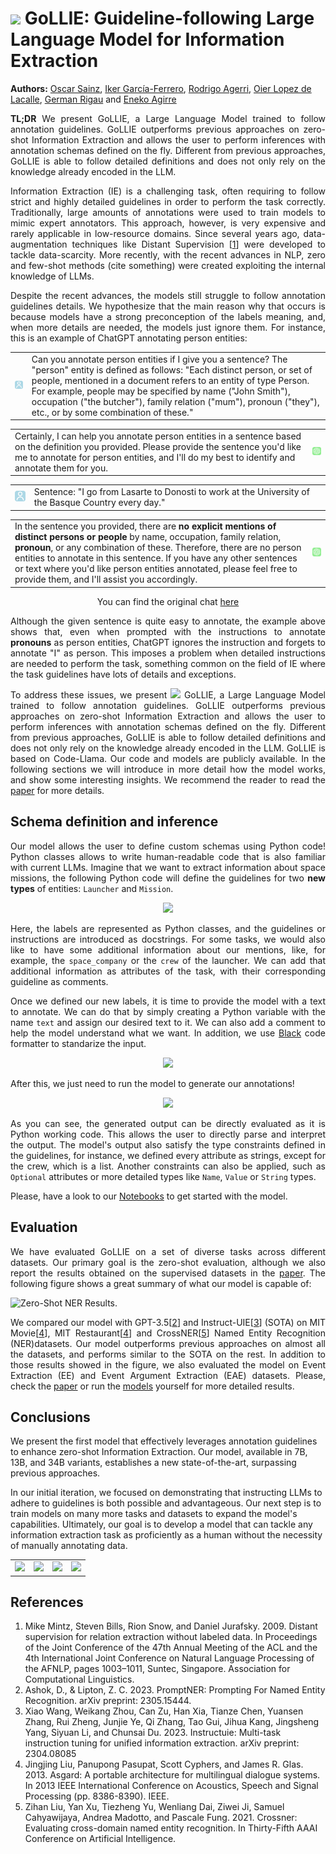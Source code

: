 <h1><img src="https://github.com/hitz-zentroa/GoLLIE/blob/main/assets/GoLLIE.png?raw=true" width="25"> GoLLIE: Guideline-following Large Language Model for Information Extraction</h1>

**Authors:** [Oscar Sainz](https://osainz59.github.io/), [Iker García-Ferrero](https://ikergarcia1996.github.io/Iker-Garcia-Ferrero/), [Rodrigo Agerri](https://ragerri.github.io/), [Oier Lopez de Lacalle](https://oierldl.github.io/), [German Rigau](https://adimen.si.ehu.es/~rigau/) and [Eneko Agirre](https://eagirre.github.io/)

<p align="justify">
<b>TL;DR</b> We present GoLLIE, a Large Language Model trained to follow annotation guidelines. GoLLIE outperforms previous approaches on zero-shot Information Extraction and allows the user to perform inferences with annotation schemas defined on the fly. Different from previous approaches, GoLLIE is able to follow detailed definitions and does not only rely on the knowledge already encoded in the LLM. 
</p>

<p align="justify">
Information Extraction (IE) is a challenging task, often requiring to follow strict and highly detailed guidelines in order to perform the task correctly. Traditionally, large amounts of annotations were used to train models to mimic expert annotators. This approach, however, is very expensive and rarely applicable in low-resource domains. Since several years ago, data-augmentation techniques like Distant Supervision [<a href="#references">1</a>] were developed to tackle data-scarcity. More recently, with the recent advances in NLP, zero and few-shot methods (cite something) were created exploiting the internal knowledge of LLMs.
</p>

<p align="justify">
Despite the recent advances, the models still struggle to follow annotation guidelines details. We hypothesize that the main reason why that occurs is because models have a strong preconception of the labels meaning, and, when more details are needed, the models just ignore them. For instance, this is an example of ChatGPT annotating person entities:
</p>

<table border="0">
 <tr>
   <td><img src="assets/user.svg" width="80em"></td>
   <td>Can you annotate person entities if I give you a sentence? The "person" entity is defined as follows: "Each distinct person, or set of people, mentioned in a document refers to an entity of type Person. For example, people may be specified by name ("John Smith"), occupation ("the butcher"), family relation ("mum"), pronoun ("they"), etc., or by some combination of these."</td>
 </tr>
</table>

<table border="0">
 <tr>
   <td>Certainly, I can help you annotate person entities in a sentence based on the definition you provided. Please provide the sentence you'd like me to annotate for person entities, and I'll do my best to identify and annotate them for you.</td>
   <td><img src="assets/openai.svg" width="50px"></td>
 </tr>
</table>

<table border="0">
 <tr>
   <td><img src="assets/user.svg" width="25em"></td>
   <td>Sentence: "I go from Lasarte to Donosti to work at the University of the Basque Country every day."</td>
 </tr>
</table>

<table border="0">
 <tr>
   <td>In the sentence you provided, there are <b>no explicit mentions of distinct persons or people</b> by name, occupation, family relation, <b>pronoun</b>, or any combination of these. Therefore, there are no person entities to annotate in this sentence. If you have any other sentences or text where you'd like person entities annotated, please feel free to provide them, and I'll assist you accordingly.</td>
   <td><img src="assets/openai.svg" width="90px"></td>
 </tr>
</table>
<p align="center">You can find the original chat <a href="https://chat.openai.com/share/e44e9b0e-3f6b-49a0-b84d-48386e0b5118">here</a></p>

<p align="justify">Although the given sentence is quite easy to annotate, the example above shows that, even when prompted with the instructions to annotate <b>pronouns</b> as person entities, ChatGPT ignores the instruction and forgets to annotate "I" as person. This imposes a problem when detailed instructions are needed to perform the task, something common on the field of IE where the task guidelines have lots of details and exceptions.</p>

<p align="justify">To address these issues, we present <img src="https://github.com/hitz-zentroa/GoLLIE/blob/main/assets/GoLLIE.png?raw=true" width="20"> GoLLIE, a Large Language Model trained to follow annotation guidelines. GoLLIE outperforms previous approaches on zero-shot Information Extraction and allows the user to perform inferences with annotation schemas defined on the fly. Different from previous approaches, GoLLIE is able to follow detailed definitions and does not only rely on the knowledge already encoded in the LLM. GoLLIE is based on Code-Llama. Our code and models are publicly available. In the following sections we will introduce in more detail how the model works, and show some interesting insights. We recommend the reader to read the <a href="">paper</a> for more details.</p>


## Schema definition and inference

<p align="justify">Our model allows the user to define custom schemas using Python code! Python classes allows to write human-readable code that is also familiar with current LLMs. Imagine that we want to extract information about space missions, the following Python code will define the guidelines for two <b>new types</b> of entities: <code>Launcher</code> and <code>Mission</code>.</p>

<!---

```python
@dataclass
class Launcher(Template):
    """Refers to a vehicle designed primarily to transport payloads from the Earth's 
    surface to space. Launchers can carry various payloads, including satellites, 
    crewed spacecraft, and cargo, into various orbits or even beyond Earth's orbit. 
    They are usually multi-stage vehicles that use rocket engines for propulsion."""

    mention: str  
    """
    The name of the launcher vehicle. 
    Such as: "Sturn V", "Atlas V", "Soyuz", "Ariane 5"
    """
    space_company: str # The company that operates the launcher. Such as: "Blue origin", "ESA", "Boeing", "ISRO", "Northrop Grumman", "Arianespace"
    crew: List[str] # Names of the crew members boarding the Launcher. Such as: "Neil Armstrong", "Michael Collins", "Buzz Aldrin"
    

@dataclass
class Mission(Template):
    """Any planned or accomplished journey beyond Earth's atmosphere with specific objectives, 
    either crewed or uncrewed. It includes missions to satellites, the International 
    Space Station (ISS), other celestial bodies, and deep space."""
    
    mention: str
    """
    The name of the mission. 
    Such as: "Apollo 11", "Artemis", "Mercury"
    """
    date: str # The start date of the mission
    departure: str # The place from which the vehicle will be launched. Such as: "Florida", "Houston", "French Guiana"
    destination: str # The place or planet to which the launcher will be sent. Such as "Moon", "low-orbit", "Saturn"

```
-->

<p align="center">
<img src="https://github.com/hitz-zentroa/GoLLIE/blob/main/assets/snippets/space_guidelines.png?raw=true">
</p>

<p align="justify">Here, the labels are represented as Python classes, and the guidelines or instructions are introduced as docstrings. For some tasks, we would also like to have some additional information about our mentions, like, for example, the <code>space_company</code> or the <code>crew</code> of the launcher. We can add that additional information as attributes of the task, with their corresponding guideline as comments.</p>

<p align="justify">Once we defined our new labels, it is time to provide the model with a text to annotate. We can do that by simply creating a Python variable with the name <code>text</code> and assign our desired text to it. We can also add a comment to help the model understand what we want. In addition, we use  <a href="https://black.readthedocs.io/en/stable/">Black</a> code formatter to standarize the input.</p>
<!---
```python
# This is the text to analyze
text = (
    "The Ares 3 mission to Mars is scheduled for 2032. The Starship rocket build by SpaceX will take off from Boca Chica,"
    "carrying the astronauts Max Rutherford, Elena Soto, and Jake Martinez."
)
```
-->
<p align="center">
<img src="https://github.com/hitz-zentroa/GoLLIE/blob/main/assets/snippets/space_text.png?raw=true">
</p>
After this, we just need to run the model to generate our annotations!
<!---
```python
result = [
    Mission(mention='Ares 3', date='2032', departure='Boca Chica', destination='Mars'),
    Launcher(mention='Starship', space_company='SpaceX', crew=['Max Rutherford', 'Elena Soto', 'Jake Martinez'])
]
```
-->
<p align="center">
<img src="https://github.com/hitz-zentroa/GoLLIE/blob/main/assets/snippets/space_result.png?raw=true">
</p>
<p align="justify">As you can see, the generated output can be directly evaluated as it is Python working code. This allows the user to directly parse and interpret the output. The model's output also satisfy the type constraints defined in the guidelines, for instance, we defined every attribute as strings, except for the crew, which is a list. Another constraints can also be applied, such as <code>Optional</code> attributes or more detailed types like <code>Name</code>, <code>Value</code> or <code>String</code> types.</p>

Please, have a look to our <a href="https://github.com/hitz-zentroa/GoLLIE/tree/main/notebooks">Notebooks</a> to get started with the model.

## Evaluation

<p align="justify">We have evaluated GoLLIE on a set of diverse tasks across different datasets. Our primary goal is the zero-shot evaluation, although we also report the results obtained on the supervised datasets in the <a href="">paper</a>. The following figure shows a great summary of what our model is capable of:</p> 

![Zero-Shot NER Results.](https://github.com/hitz-zentroa/GoLLIE/raw/main/assets/zero_shot_results.png)

<p align="justify">We compared our model with GPT-3.5[<a href="#references">2</a>] and Instruct-UIE[<a href="#references">3</a>] (SOTA) on MIT Movie[<a href="#references">4</a>], MIT Restaurant[<a href="#references">4</a>] and CrossNER[<a href="#references">5</a>] Named Entity Recognition (NER)datasets. Our model outperforms previous approaches on almost all the datasets, and performs similar to the SOTA on the rest. In addition to those results showed in the figure, we also evaluated the model on Event Extraction (EE) and Event Argument Extraction (EAE) datasets. Please, check the <a href="">paper</a> or run the <a href="https://huggingface.co/collections/HiTZ/gollie-651bf19ee315e8a224aacc4f">models</a> yourself for more detailed results.</p>

## Conclusions

We present the first model that effectively leverages annotation guidelines to enhance zero-shot Information Extraction. Our model, available in 7B, 13B, and 34B variants, establishes a new state-of-the-art, surpassing previous approaches.

In our initial iteration, we focused on demonstrating that instructing LLMs to adhere to guidelines is both possible and advantageous. Our next step is to train models on many more tasks and datasets to expand the model's capabilities. Ultimately, our goal is to develop a model that can tackle any information extraction task as proficiently as a human without the necessity of manually annotating data.

<table border="0" align="center">
 <tr>
   <td><a href=""><img src="https://img.shields.io/badge/Paper-20B2AA?style=for-the-badge"></a></td>
   <td><a href="https://github.com/hitz-zentroa/GoLLIE"><img src="https://img.shields.io/badge/Code-20B2AA?style=for-the-badge"></a></td>
   <td><a href="https://huggingface.co/collections/HiTZ/gollie-651bf19ee315e8a224aacc4f"><img src="https://img.shields.io/badge/Models-20B2AA?style=for-the-badge"></a></td>
   <td><a href="https://github.com/hitz-zentroa/GoLLIE/tree/main/notebooks"><img src="https://img.shields.io/badge/Example Notebooks-20B2AA?style=for-the-badge"></a></td>
 </tr>
</table>


## References

1. Mike Mintz, Steven Bills, Rion Snow, and Daniel Jurafsky. 2009. Distant supervision for relation extraction without labeled data. In Proceedings of the Joint Conference of the 47th Annual Meeting of the ACL and the 4th International Joint Conference on Natural Language Processing of the AFNLP, pages 1003–1011, Suntec, Singapore. Association for Computational Linguistics.
2. Ashok, D., & Lipton, Z. C. 2023. PromptNER: Prompting For Named Entity Recognition. arXiv preprint: 2305.15444.
3. Xiao Wang, Weikang Zhou, Can Zu, Han Xia, Tianze Chen, Yuansen Zhang, Rui Zheng, Junjie Ye, Qi Zhang, Tao Gui, Jihua Kang, Jingsheng Yang, Siyuan Li, and Chunsai Du. 2023. Instructuie: Multi-task instruction tuning for unified information extraction. arXiv preprint: 2304.08085
4. Jingjing Liu, Panupong Pasupat, Scott Cyphers, and James R. Glas. 2013. Asgard: A portable architecture for multilingual dialogue systems. In 2013 IEEE International Conference on Acoustics, Speech and Signal Processing (pp. 8386-8390). IEEE.
5. Zihan Liu, Yan Xu, Tiezheng Yu, Wenliang Dai, Ziwei Ji, Samuel Cahyawijaya, Andrea Madotto, and Pascale Fung. 2021. Crossner: Evaluating cross-domain named entity recognition. In Thirty-Fifth AAAI Conference on Artificial Intelligence.
